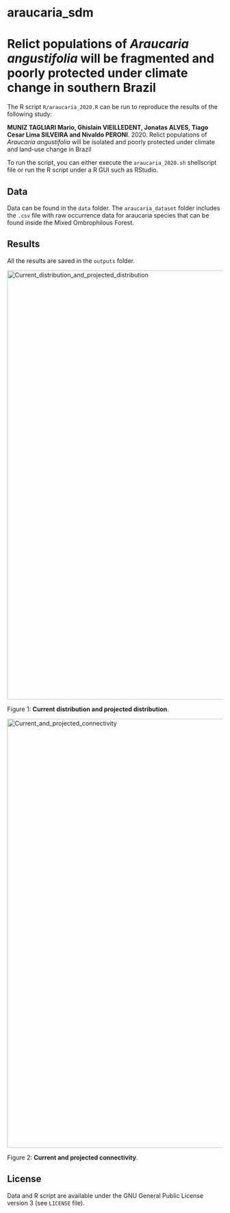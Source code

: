 # araucaria_sdm

# Relict populations of *Araucaria angustifolia* will be fragmented and poorly protected under climate change in southern Brazil

The R script `R/araucaria_2020.R` can be run to reproduce the results of the following study:

**MUNIZ TAGLIARI Mario, Ghislain VIEILLEDENT, Jonatas ALVES, Tiago Cesar Lima SILVEIRA and Nivaldo PERONI**. 2020. Relict populations of *Araucaria angustifolia* will be isolated and poorly protected under climate and land-use change in Brazil

To run the script, you can either execute the `araucaria_2020.sh` shellscript file or run the R script under a R GUI such as RStudio.

## Data

Data can be found in the `data` folder. The `araucaria_dataset` folder includes the `.csv` file with raw occurrence data for araucaria species that can be found inside the Mixed Ombrophilous Forest.

## Results

All the results are saved in the `outputs` folder.

<img alt="Current_distribution_and_projected_distribution" src="outputs/plos_study_area_1.png" width="1000">

Figure 1: **Current distribution and projected distribution**.

<img alt="Current_and_projected_connectivity" src="outputs/Figure_4_plos.png" width="1000">

Figure 2: **Current and projected connectivity**.
## License

Data and R script are available under the GNU General Public License version 3 (see `LICENSE` file).


